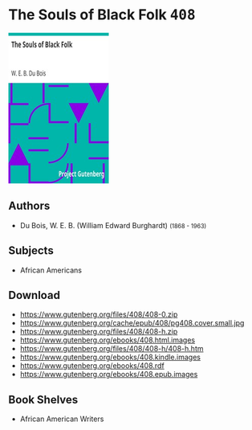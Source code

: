 # The Souls of Black Folk <kbd>408</kbd>

![](./cover.medium.jpg "")

## Authors


 - Du Bois, W. E. B. (William Edward Burghardt) <small>(1868 - 1963)</small>

## Subjects


 - African Americans

## Download


 - https://www.gutenberg.org/files/408/408-0.zip
 - https://www.gutenberg.org/cache/epub/408/pg408.cover.small.jpg
 - https://www.gutenberg.org/files/408/408-h.zip
 - https://www.gutenberg.org/ebooks/408.html.images
 - https://www.gutenberg.org/files/408/408-h/408-h.htm
 - https://www.gutenberg.org/ebooks/408.kindle.images
 - https://www.gutenberg.org/ebooks/408.rdf
 - https://www.gutenberg.org/ebooks/408.epub.images

## Book Shelves


 - African American Writers
